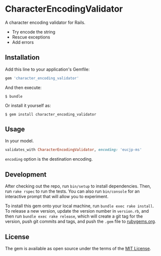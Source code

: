 # CharacterEncodingValidator

A character encoding validator for Rails.

* Try encode the string
* Rescue exceptions
* Add errors

## Installation

Add this line to your application's Gemfile:

```ruby
gem 'character_encoding_validator'
```

And then execute:

    $ bundle

Or install it yourself as:

    $ gem install character_encoding_validator

## Usage

In your model.

```ruby
validates_with CharacterEncodingValidator, encoding: 'eucjp-ms'
```

`encoding` option is the destination encoding.

## Development

After checking out the repo, run `bin/setup` to install dependencies. Then, run `rake rspec` to run the tests. You can also run `bin/console` for an interactive prompt that will allow you to experiment.

To install this gem onto your local machine, run `bundle exec rake install`. To release a new version, update the version number in `version.rb`, and then run `bundle exec rake release`, which will create a git tag for the version, push git commits and tags, and push the `.gem` file to [rubygems.org](https://rubygems.org).

## License

The gem is available as open source under the terms of the [MIT License](http://opensource.org/licenses/MIT).

